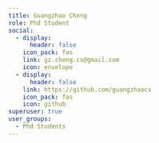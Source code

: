 ```yaml
---
title: Guangzhao Cheng
role: Phd Student
social:
  - display:
      header: false
    icon_pack: fas
    link: gz.cheng.cs@gmail.com
    icon: envelope
  - display:
      header: false
    link: https://github.com/guangzhaocs
    icon_pack: fas
    icon: github
superuser: true
user_groups:
  - Phd Students
---
```


